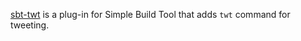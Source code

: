 [sbt-twt](https://github.com/eed3si9n/sbt-twt) is a plug-in for Simple Build Tool that adds `twt` command for tweeting.
